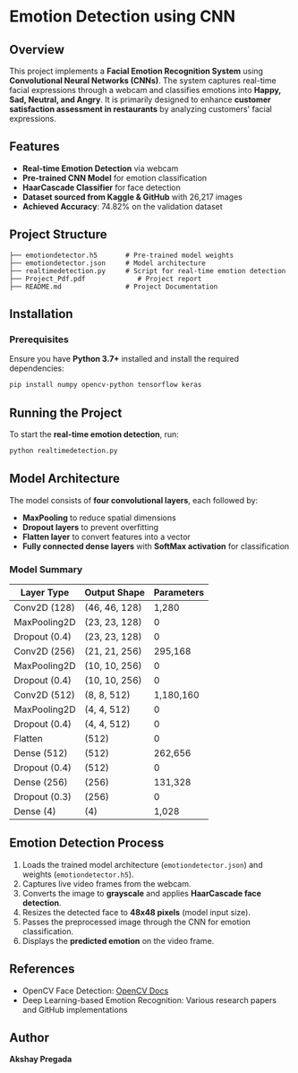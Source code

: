 # Emotion Detection using CNN

## Overview
This project implements a **Facial Emotion Recognition System** using **Convolutional Neural Networks (CNNs)**. The system captures real-time facial expressions through a webcam and classifies emotions into **Happy, Sad, Neutral, and Angry**. It is primarily designed to enhance **customer satisfaction assessment in restaurants** by analyzing customers' facial expressions.

## Features
- **Real-time Emotion Detection** via webcam
- **Pre-trained CNN Model** for emotion classification
- **HaarCascade Classifier** for face detection
- **Dataset sourced from Kaggle & GitHub** with 26,217 images
- **Achieved Accuracy**: 74.82% on the validation dataset

## Project Structure
```
├── emotiondetector.h5       # Pre-trained model weights
├── emotiondetector.json     # Model architecture
├── realtimedetection.py     # Script for real-time emotion detection
├── Project_Pdf.pdf             # Project report
├── README.md                # Project Documentation
```

## Installation
### Prerequisites
Ensure you have **Python 3.7+** installed and install the required dependencies:
```bash
pip install numpy opencv-python tensorflow keras
```

## Running the Project
To start the **real-time emotion detection**, run:
```bash
python realtimedetection.py
```

## Model Architecture
The model consists of **four convolutional layers**, each followed by:
- **MaxPooling** to reduce spatial dimensions
- **Dropout layers** to prevent overfitting
- **Flatten layer** to convert features into a vector
- **Fully connected dense layers** with **SoftMax activation** for classification

### Model Summary
| Layer Type         | Output Shape  | Parameters |
|--------------------|--------------|------------|
| Conv2D (128)      | (46, 46, 128) | 1,280      |
| MaxPooling2D      | (23, 23, 128) | 0          |
| Dropout (0.4)     | (23, 23, 128) | 0          |
| Conv2D (256)      | (21, 21, 256) | 295,168    |
| MaxPooling2D      | (10, 10, 256) | 0          |
| Dropout (0.4)     | (10, 10, 256) | 0          |
| Conv2D (512)      | (8, 8, 512)   | 1,180,160  |
| MaxPooling2D      | (4, 4, 512)   | 0          |
| Dropout (0.4)     | (4, 4, 512)   | 0          |
| Flatten           | (512)         | 0          |
| Dense (512)       | (512)         | 262,656    |
| Dropout (0.4)     | (512)         | 0          |
| Dense (256)       | (256)         | 131,328    |
| Dropout (0.3)     | (256)         | 0          |
| Dense (4)         | (4)           | 1,028      |

## Emotion Detection Process
1. Loads the trained model architecture (`emotiondetector.json`) and weights (`emotiondetector.h5`).
2. Captures live video frames from the webcam.
3. Converts the image to **grayscale** and applies **HaarCascade face detection**.
4. Resizes the detected face to **48x48 pixels** (model input size).
5. Passes the preprocessed image through the CNN for emotion classification.
6. Displays the **predicted emotion** on the video frame.

## References
- OpenCV Face Detection: [OpenCV Docs](http://docs.opencv.org/master/d7/d8b/tutorialpyfacedetection.html)
- Deep Learning-based Emotion Recognition: Various research papers and GitHub implementations

## Author
**Akshay Pregada**

